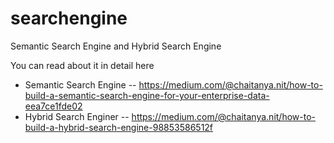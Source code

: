 # searchengine
Semantic Search Engine and Hybrid Search Engine

You can read about it in detail here

- Semantic Search Engine -- https://medium.com/@chaitanya.nit/how-to-build-a-semantic-search-engine-for-your-enterprise-data-eea7ce1fde02
- Hybrid Search Enginer -- https://medium.com/@chaitanya.nit/how-to-build-a-hybrid-search-engine-98853586512f
